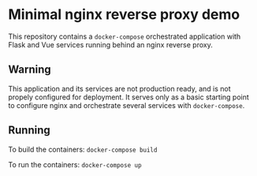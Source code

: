 # Minimal nginx reverse proxy demo

This repository contains a `docker-compose` orchestrated application with Flask and Vue services running behind an nginx reverse proxy.

## Warning

This application and its services are not production ready, and is not propely configured for deployment. It serves only as a basic starting point to configure nginx and orchestrate several services with `docker-compose`.

## Running

To build the containers:
`docker-compose build`

To run the containers:
`docker-compose up`

<!--## Oversimplified Diagram
<img src="reverse proxy.png"/>-->
